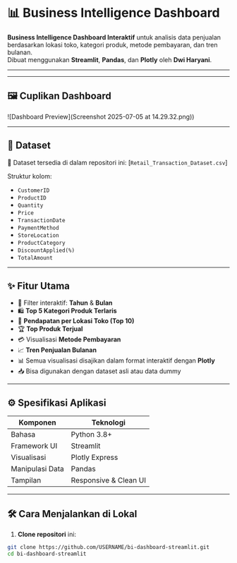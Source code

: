 # 📊 Business Intelligence Dashboard

**Business Intelligence Dashboard Interaktif** untuk analisis data penjualan berdasarkan lokasi toko, kategori produk, metode pembayaran, dan tren bulanan.  
Dibuat menggunakan **Streamlit**, **Pandas**, dan **Plotly** oleh **Dwi Haryani**.

---


---

## 🖼️ Cuplikan Dashboard

![Dashboard Preview](Screenshot 2025-07-05 at 14.29.32.png))

---

## 📂 Dataset

📌 Dataset tersedia di dalam repositori ini: [`Retail_Transaction_Dataset.csv`]

Struktur kolom:
- `CustomerID`
- `ProductID`
- `Quantity`
- `Price`
- `TransactionDate`
- `PaymentMethod`
- `StoreLocation`
- `ProductCategory`
- `DiscountApplied(%)`
- `TotalAmount`

---

## ✨ Fitur Utama

- 📅 Filter interaktif: **Tahun** & **Bulan**
- 🛍️ **Top 5 Kategori Produk Terlaris**
- 🏪 **Pendapatan per Lokasi Toko (Top 10)**
- 🏆 **Top Produk Terjual**
- 💳 Visualisasi **Metode Pembayaran**
- 📈 **Tren Penjualan Bulanan**
- 📊 Semua visualisasi disajikan dalam format interaktif dengan **Plotly**
- 📥 Bisa digunakan dengan dataset asli atau data dummy

---

## ⚙️ Spesifikasi Aplikasi

| Komponen        | Teknologi            |
|----------------|----------------------|
| Bahasa         | Python 3.8+          |
| Framework UI   | Streamlit            |
| Visualisasi    | Plotly Express       |
| Manipulasi Data| Pandas               |
| Tampilan       | Responsive & Clean UI|

---

## 🛠️ Cara Menjalankan di Lokal

1. **Clone repositori** ini:
```bash
git clone https://github.com/USERNAME/bi-dashboard-streamlit.git
cd bi-dashboard-streamlit
